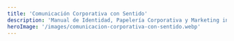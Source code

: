 ```yaml
---
title: 'Comunicación Corporativa con Sentido'
description: 'Manual de Identidad, Papelería Corporativa y Marketing interno.'
heroImage: '/images/comunicacion-corporativa-con-sentido.webp'
---
```


